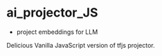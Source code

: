 # ai_projector_JS

- project embeddings for LLM

Delicious Vanilla JavaScript version of tfjs projector.

